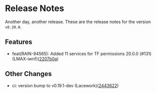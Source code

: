 # Release Notes
Another day, another release. These are the release notes for the version `v0.20.0`.

## Features
* feat(RAIN-94565): Added 11 services for TF permissions 20.0.0 (#131) (LMAX-iwnf)([2207b0a](https://github.com/lacework/terraform-aws-config/commit/2207b0a556f296a84f2922a15a2794d82f30d9da))
## Other Changes
* ci: version bump to v0.19.1-dev (Lacework)([2443622](https://github.com/lacework/terraform-aws-config/commit/2443622dc2e4d91d8fccce65616c50e4d77364aa))
